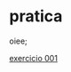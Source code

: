 # pratica
 oiee;

<a href="https://lucasnunesss.github.io/pratica/desafioresp/android.html"> exercicio 001 </a>
